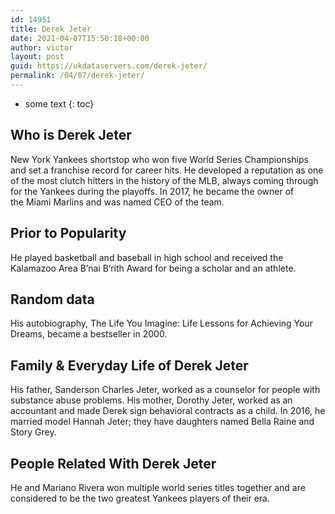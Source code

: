 ```yaml
---
id: 14951
title: Derek Jeter
date: 2021-04-07T15:50:18+00:00
author: victor
layout: post
guid: https://ukdataservers.com/derek-jeter/
permalink: /04/07/derek-jeter/
---
```


* some text
{: toc}


## Who is Derek Jeter



New York Yankees shortstop who won five World Series Championships and set a franchise record for career hits. He developed a reputation as one of the most clutch hitters in the history of the MLB, always coming through for the Yankees during the playoffs. In 2017, he became the owner of the Miami Marlins and was named CEO of the team.

                
                
                
## Prior to Popularity



He played basketball and baseball in high school and received the Kalamazoo Area B&#8217;nai B&#8217;rith Award for being a scholar and an athlete. 

                
                
                
## Random data



His autobiography, The Life You Imagine: Life Lessons for Achieving Your Dreams, became a bestseller in 2000. 

                
                
                
## Family & Everyday Life of Derek Jeter



His father, Sanderson Charles Jeter, worked as a counselor for people with substance abuse problems. His mother, Dorothy Jeter, worked as an accountant and made Derek sign behavioral contracts as a child. In 2016, he married model Hannah Jeter; they have daughters named Bella Raine and Story Grey.

                
                
                
## People Related With Derek Jeter



He and Mariano Rivera won multiple world series titles together and are considered to be the two greatest Yankees players of their era. 

                
              
            
          
          
          